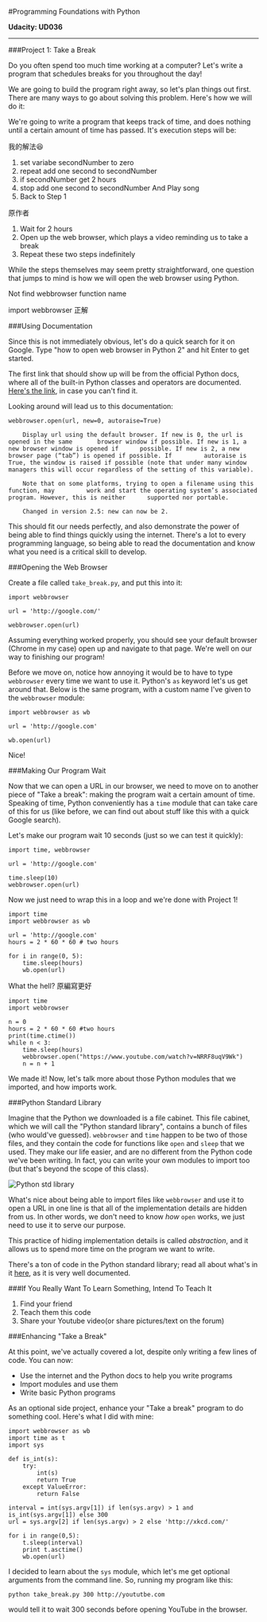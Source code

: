 #Programming Foundations with Python

**Udacity: UD036**

---

###Project 1: Take a Break

Do you often spend too much time working at a computer? Let's write a program that schedules breaks for you throughout the day!

We are going to build the program right away, so let's plan things out first. There are many ways to go about solving this problem. Here's how we will do it:

We're going to write a program that keeps track of time, and does nothing until a certain amount of time has passed. It's execution steps will be:

我的解法:laughing:

1. set variabe secondNumber to zero
2. repeat add one second to secondNumber
3. if secondNumber get 2 hours
4. stop add one second to secondNumber And Play song
5. Back to Step 1

原作者

1. Wait for 2 hours
2. Open up the web browser, which plays a video reminding us to take a break
3. Repeat these two steps indefinitely 

While the steps themselves may seem pretty straightforward, one question that jumps to mind is how we will open the web browser using Python. 
 
Not find webbrowser function name

import webbrowser 正解

###Using Documentation

Since this is not immediately obvious, let's do a quick search for it on Google. Type "how to open web browser in Python 2" and hit Enter to get started.

The first link that should show up will be from the official Python docs, where all of the built-in Python classes and operators are documented. [Here's the link](https://docs.python.org/2/library/webbrowser.html), in case you can't find it.

Looking around will lead us to this documentation:

	webbrowser.open(url, new=0, autoraise=True)

		Display url using the default browser. If new is 0, the url is opened in the same 		browser window if possible. If new is 1, a new browser window is opened if 		possible. If new is 2, a new browser page (“tab”) is opened if possible. If 		autoraise is True, the window is raised if possible (note that under many window 		managers this will occur regardless of the setting of this variable).

		Note that on some platforms, trying to open a filename using this function, may 		work and start the operating system’s associated program. However, this is neither 		supported nor portable.

		Changed in version 2.5: new can now be 2.
	
This should fit our needs perfectly, and also demonstrate the power of being able to find things quickly using the internet. There's a lot to every programming language, so being able to read the documentation and know what you need is a critical skill to develop.

###Opening the Web Browser

Create a file called `take_break.py`, and put this into it:

	import webbrowser
	
	url = 'http://google.com/'
	
	webbrowser.open(url)
	
Assuming everything worked properly, you should see your default browser (Chrome in my case) open up and navigate to that page. We're well on our way to finishing our program!

Before we move on, notice how annoying it would be to have to type `webbrowser` every time we want to use it. Python's `as` keyword let's us get around that. Below is the same program, with a custom name I've given to the `webbrowser` module:

	import webbrowser as wb
	
	url = 'http://google.com'
	
	wb.open(url)
	
Nice!

###Making Our Program Wait

Now that we can open a URL in our browser, we need to move on to another piece of "Take a break": making the program wait a certain amount of time. Speaking of time, Python conveniently has a `time` module that can take care of this for us (like before, we can find out about stuff like this with a quick Google search).

Let's make our program wait 10 seconds (just so we can test it quickly):

	import time, webbrowser
	
	url = 'http://google.com'
	
	time.sleep(10)
	webbrowser.open(url)
	
Now we just need to wrap this in a loop and we're done with Project 1!

	import time
	import webbrowser as wb
	
	url = 'http://google.com'
	hours = 2 * 60 * 60 # two hours
	
	for i in range(0, 5):
		time.sleep(hours)
		wb.open(url)
		
What the hell? 原編寫更好

	import time
	import webbrowser
	
	n = 0
	hours = 2 * 60 * 60 #two hours
	print(time.ctime())
	while n < 3:
		time.sleep(hours)
		webbrowser.open("https://www.youtube.com/watch?v=NRRF8uqV9Wk")
		n = n + 1

We made it! Now, let's talk more about those Python modules that we imported, and how imports work.

###Python Standard Library

Imagine that the Python we downloaded is a file cabinet. This file cabinet, which we will call the "Python standard library", contains a bunch of files (who would've guessed). `webbrowser` and `time` happen to be two of those files, and they contain the code for functions like `open` and `sleep` that we used. They make our life easier, and are no different from the Python code we've been writing. In fact, you can write your own modules to import too (but that's beyond the scope of this class).

![Python std library](../img/stdlib.png)

What's nice about being able to import files like `webbrowser` and use it to open a URL in one line is that all of the implementation details are hidden from us. In other words, we don't need to know *how* `open` works, we just need to use it to serve our purpose.

This practice of hiding implementation details is called *abstraction*, and it allows us to spend more time on the program we want to write.

There's a ton of code in the Python standard library; read all about what's in it [here](http://docs.python.org/2/library/), as it is very well documented.

###If You Really Want To Learn Something, Intend To Teach It

1. Find your friend
2. Teach them this code
3. Share your Youtube video(or share pictures/text on the forum)

###Enhancing "Take a Break"

At this point, we've actually covered a lot, despite only writing a few lines of code. You can now:

* Use the internet and the Python docs to help you write programs
* Import modules and use them
* Write basic Python programs

As an optional side project, enhance your "Take a break" program to do something cool. Here's what I did with mine:

	import webbrowser as wb
	import time as t
	import sys

	def is_int(s):
		try:
			int(s)
			return True
		except ValueError:
			return False
    
    interval = int(sys.argv[1]) if len(sys.argv) > 1 and is_int(sys.argv[1]) else 300
    url = sys.argv[2] if len(sys.argv) > 2 else 'http://xkcd.com/'

	for i in range(0,5):
		t.sleep(interval)
		print t.asctime()
		wb.open(url)
	
I decided to learn about the `sys` module, which let's me get optional arguments from the command line. So, running my program like this:

	python take_break.py 300 http://yoututbe.com
	
would tell it to wait 300 seconds before opening YouTube in the browser.
